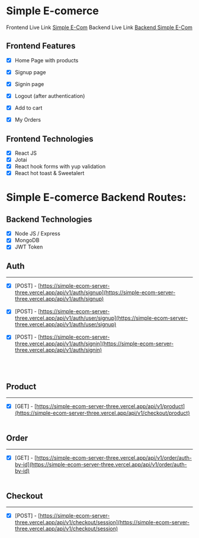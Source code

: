 # Simple E-comerce

Frontend Live Link [Simple E-Com](https://simple-ecom-ten.vercel.app)
Backend Live Link [Backend Simple E-Com](https://simple-ecom-server-three.vercel.app)


## Frontend Features

- [x] Home Page with products
- [x] Signup page
- [x] Signin page
- [x] Logout (after authentication)
- [x] Add to cart
- [x] My Orders


## Frontend Technologies 
- [x] React JS
- [x] Jotai
- [x] React hook forms with yup validation
- [x] React hot toast & Sweetalert

# Simple E-comerce Backend Routes:

## Backend Technologies 
- [x] Node JS / Express
- [x] MongoDB
- [x] JWT Token

## Auth
<hr />

- [x] [POST] - [https://simple-ecom-server-three.vercel.app/api/v1/auth/signup](https://simple-ecom-server-three.vercel.app/api/v1/auth/signup) <br /> <br />
- [x] [POST] - [https://simple-ecom-server-three.vercel.app/api/v1/auth/user/signup](https://simple-ecom-server-three.vercel.app/api/v1/auth/user/signup) <br /> <br />
- [x] [POST] - [https://simple-ecom-server-three.vercel.app/api/v1/auth/signin](https://simple-ecom-server-three.vercel.app/api/v1/auth/signin) <br /> <br />
<br />

## Product
<hr />

- [x] [GET] - [https://simple-ecom-server-three.vercel.app/api/v1/product](https://simple-ecom-server-three.vercel.app/api/v1/checkout/product) <br /> <br />

## Order
<hr />

- [x] [GET] - [https://simple-ecom-server-three.vercel.app/api/v1/order/auth-by-id](https://simple-ecom-server-three.vercel.app/api/v1/order/auth-by-id) <br /> <br />

## Checkout
<hr />

- [x] [POST] - [https://simple-ecom-server-three.vercel.app/api/v1/checkout/session](https://simple-ecom-server-three.vercel.app/api/v1/checkout/session) <br /> <br />

